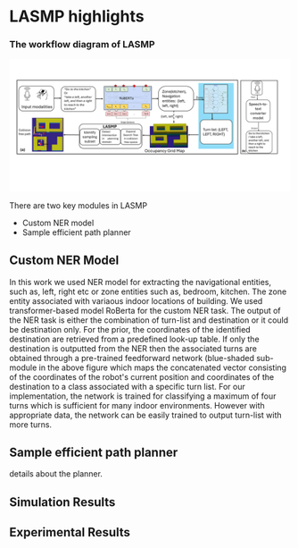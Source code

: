 # LASMP highlights
### The workflow diagram of LASMP
![Workflow](Figures/workflow.png)

There are two key modules in LASMP
- Custom NER model
- Sample efficient path planner

## Custom NER Model
In this work we used NER model for extracting the navigational entities, such as, left, right etc or zone entities such as, bedroom, kitchen. The zone entity associated with variaous indoor locations of building. We used transformer-based model RoBerta for the custom NER task. The output of the NER task is either the combination of turn-list and destination or it could be destination only. For the prior, the coordinates of the identified destination are retrieved from a predefined look-up table. If only the destination is outputted from the NER then the associated turns are obtained through a pre-trained feedforward network (blue-shaded sub-module in the above figure which maps the concatenated vector consisting of the coordinates of the robot's current position and coordinates of the destination to a class associated with a specific turn list. For our implementation, the network is trained for classifying a maximum of four turns which is sufficient for many indoor environments. However with appropriate data, the network can be easily trained to output turn-list with more turns.

## Sample efficient path planner
details about the planner.

## Simulation Results

## Experimental Results
